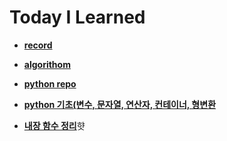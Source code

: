 # **Today I Learned**

- [**record**](https://github.com/ef4555/TIL/tree/master/record)


- [**algorithom**](https://github.com/ef4555/TIL/tree/master/algorithm)


- [**python repo**](https://github.com/ef4555/TIL/tree/master/python)


- [**python 기초(변수, 문자열, 연산자, 컨테이너, 형변환**](https://github.com/ef4555/TIL/blob/master/record/01W3/20230116.md#%EB%B3%80%EC%88%98%EC%99%80-%EC%8B%9D%EB%B3%84%EC%9E%90)

- [**내장 함수 정리**](https://github.com/ef4555/TIL/blob/398ea204ef97e5580070f597ad8ccb074c7959ae/record/fuction.md)햣 